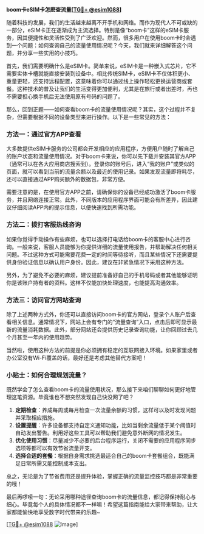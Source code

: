 **boom卡eSIM卡怎麽查流量[[TG💪+ @esim1088](https://t.me/s/esim1088)]**

随着科技的发展，我们的生活越来越离不开手机和网络。而作为现代人不可或缺的一部分，eSIM卡正在逐渐成为主流选择。特别是像“boom卡”这样的eSIM卡服务，因其便捷性和灵活性受到了广泛欢迎。然而，很多用户在使用boom卡时会遇到一个问题：如何查询自己的流量使用情况呢？今天，我们就来详细解答这个问题，并分享一些实用的小技巧。

首先，我们需要明确什么是eSIM卡。简单来说，eSIM卡是一种嵌入式芯片，它不需要实体卡槽就能直接安装到设备中。相比传统SIM卡，eSIM卡不仅体积更小、重量更轻，还支持远程配置，这意味着你可以通过线上操作轻松更换运营商或套餐。这种技术的普及让我们的生活变得更加便利，尤其是在旅行或者出差时，再也不需要担心换手机后无法使用原有号码的问题了。

那么，回到正题——如何查看boom卡的流量使用情况呢？其实，这个过程并不复杂，但需要根据不同的设备类型来进行操作。以下是一些常见的方法：

### 方法一：通过官方APP查看

大多数提供eSIM卡服务的公司都会开发相应的应用程序，方便用户随时了解自己的账户状态和流量使用情况。对于boom卡来说，你可以先下载并安装其官方APP（通常可以在各大应用商店搜索到）。登录你的账号后，进入“我的账户”或类似的页面，就可以看到当前的流量余额以及最近的使用记录。如果发现流量即将耗尽，还可以直接通过APP购买额外的数据包，非常方便。

需要注意的是，在使用官方APP之前，请确保你的设备已经成功激活了boom卡服务，并且网络连接正常。此外，不同版本的应用程序界面可能会有所差异，因此建议仔细阅读APP内的提示信息，以便快速找到所需功能。

### 方法二：拨打客服热线咨询

如果你觉得手动操作有些麻烦，也可以选择打电话给boom卡的客服中心进行咨询。一般来说，客服人员能够为你提供详细的流量使用报告，并帮助解决任何相关问题。不过这种方式可能需要花费一定的时间等待接听，而且某些情况下还需要提供身份验证信息以确认用户身份。因此，建议在非紧急情况下采用这种方法。

另外，为了避免不必要的麻烦，建议提前准备好自己的手机号码或者其他能够证明你是该账户持有者的资料。这样不仅能加快处理速度，也能提高沟通效率。

### 方法三：访问官方网站查询

除了上述两种方式外，你还可以直接访问boom卡的官方网站，登录个人账户后查看相关信息。通常情况下，网站上会有专门的“流量查询”入口，点击后即可显示最新的流量消耗数据。此外，部分网站还会提供历史记录查询功能，让你回顾过去几个月甚至一年内的使用趋势。

当然啦，使用这种方法的前提是你必须拥有稳定的互联网接入环境。如果家里或者办公室没有Wi-Fi覆盖的话，最好还是考虑其他替代方案吧！

### 小贴士：如何合理规划流量？

既然学会了怎么查看boom卡的流量使用状况，那么接下来咱们聊聊如何更好地管理这笔资源。毕竟谁也不想突然发现自己快没网了吧？

1. **定期检查**：养成每周或每月检查一次流量余额的习惯，这样可以及时发现问题并采取相应措施。
2. **设置提醒**：许多设备都支持自定义通知功能，比如当剩余流量低于某个阈值时自动发出警告。利用好这些工具可以帮助我们避免意外断网的情况发生。
3. **优化使用习惯**：尽量减少不必要的后台程序运行，关闭不需要的应用程序同步选项等都可以有效节省流量开支。
4. **选择合适的套餐**：根据自身需求挑选最适合自己的boom卡套餐组合，既能满足日常所需又能控制成本支出。

总之，无论是为了节省费用还是提升体验，掌握正确的流量监控技巧都是非常重要的哦！

最后再啰嗦一句：无论采用哪种途径查询boom卡的流量信息，都记得保持耐心与细心。毕竟每个人的具体情况都不一样嘛！希望这篇指南能给大家带来帮助，让大家都能愉快地享受数字时代带来的乐趣~

[[TG💪+ @esim1088](https://t.me/s/esim1088) ![Image](https://i.postimg.cc/4NQfJmqS/Snipaste-2025-05-13-00-14-12.png)]